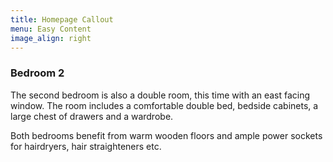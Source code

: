 ```yaml
---
title: Homepage Callout
menu: Easy Content
image_align: right
---
```

### Bedroom 2

The second bedroom is also a double room, this time with an east facing window. The room includes a comfortable double bed, bedside cabinets, a large chest of drawers and a wardrobe.

Both bedrooms benefit from warm wooden floors and ample power sockets for hairdryers, hair straighteners etc.
